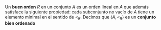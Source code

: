 Un **buen orden** $R$ en un conjunto $A$ es un orden lineal en $A$ que además satisface la siguiente propiedad: cada subconjunto no vacío de $A$ tiene un elemento minimal en el sentido de $<_{R}$. Decimos que $\langle A, <_{R}\rangle$ es un **conjunto bien ordenado**